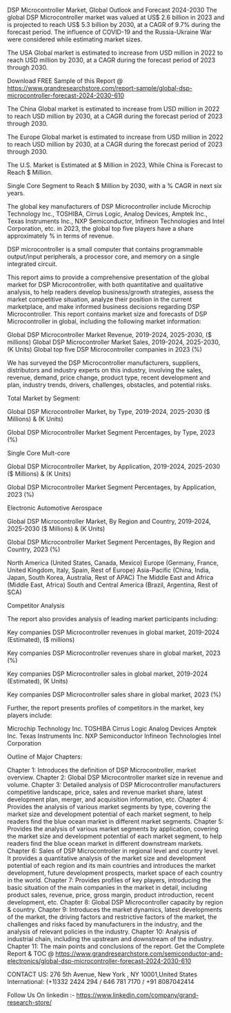DSP Microcontroller Market, Global Outlook and Forecast 2024-2030
The global DSP Microcontroller market was valued at US$ 2.6 billion in 2023 and is projected to reach US$ 5.3 billion by 2030, at a CAGR of 9.7% during the forecast period. The influence of COVID-19 and the Russia-Ukraine War were considered while estimating market sizes.

The USA Global market is estimated to increase from USD million in 2022 to reach USD million by 2030, at a CAGR during the forecast period of 2023 through 2030.

Download FREE Sample of this Report @ https://www.grandresearchstore.com/report-sample/global-dsp-microcontroller-forecast-2024-2030-610

The China Global market is estimated to increase from USD million in 2022 to reach USD million by 2030, at a CAGR during the forecast period of 2023 through 2030.

The Europe Global market is estimated to increase from USD million in 2022 to reach USD million by 2030, at a CAGR during the forecast period of 2023 through 2030.

The U.S. Market is Estimated at $ Million in 2023, While China is Forecast to Reach $ Million.

Single Core Segment to Reach $ Million by 2030, with a % CAGR in next six years.

The global key manufacturers of DSP Microcontroller include Microchip Technology Inc., TOSHIBA, Cirrus Logic, Analog Devices, Amptek Inc., Texas Instruments Inc., NXP Semiconductor, Infineon Technologies and Intel Corporation, etc. in 2023, the global top five players have a share approximately % in terms of revenue.

DSP microcontroller is a small computer that contains programmable output/input peripherals, a processor core, and memory on a single integrated circuit.

This report aims to provide a comprehensive presentation of the global market for DSP Microcontroller, with both quantitative and qualitative analysis, to help readers develop business/growth strategies, assess the market competitive situation, analyze their position in the current marketplace, and make informed business decisions regarding DSP Microcontroller. This report contains market size and forecasts of DSP Microcontroller in global, including the following market information:

Global DSP Microcontroller Market Revenue, 2019-2024, 2025-2030, ($ millions)
Global DSP Microcontroller Market Sales, 2019-2024, 2025-2030, (K Units)
Global top five DSP Microcontroller companies in 2023 (%)

We has surveyed the DSP Microcontroller manufacturers, suppliers, distributors and industry experts on this industry, involving the sales, revenue, demand, price change, product type, recent development and plan, industry trends, drivers, challenges, obstacles, and potential risks.

Total Market by Segment:

Global DSP Microcontroller Market, by Type, 2019-2024, 2025-2030 ($ Millions) & (K Units)

Global DSP Microcontroller Market Segment Percentages, by Type, 2023 (%)

Single Core
Mult-core

Global DSP Microcontroller Market, by Application, 2019-2024, 2025-2030 ($ Millions) & (K Units)

Global DSP Microcontroller Market Segment Percentages, by Application, 2023 (%)

Electronic
Automotive
Aerospace

Global DSP Microcontroller Market, By Region and Country, 2019-2024, 2025-2030 ($ Millions) & (K Units)

Global DSP Microcontroller Market Segment Percentages, By Region and Country, 2023 (%)

North America (United States, Canada, Mexico)
Europe (Germany, France, United Kingdom, Italy, Spain, Rest of Europe)
Asia-Pacific (China, India, Japan, South Korea, Australia, Rest of APAC)
The Middle East and Africa (Middle East, Africa)
South and Central America (Brazil, Argentina, Rest of SCA)

Competitor Analysis

The report also provides analysis of leading market participants including:

Key companies DSP Microcontroller revenues in global market, 2019-2024 (Estimated), ($ millions)

Key companies DSP Microcontroller revenues share in global market, 2023 (%)

Key companies DSP Microcontroller sales in global market, 2019-2024 (Estimated), (K Units)

Key companies DSP Microcontroller sales share in global market, 2023 (%)

Further, the report presents profiles of competitors in the market, key players include:

Microchip Technology Inc.
TOSHIBA
Cirrus Logic
Analog Devices
Amptek Inc.
Texas Instruments Inc.
NXP Semiconductor
Infineon Technologies
Intel Corporation

Outline of Major Chapters:

Chapter 1: Introduces the definition of DSP Microcontroller, market overview.
Chapter 2: Global DSP Microcontroller market size in revenue and volume.
Chapter 3: Detailed analysis of DSP Microcontroller manufacturers competitive landscape, price, sales and revenue market share, latest development plan, merger, and acquisition information, etc.
Chapter 4: Provides the analysis of various market segments by type, covering the market size and development potential of each market segment, to help readers find the blue ocean market in different market segments.
Chapter 5: Provides the analysis of various market segments by application, covering the market size and development potential of each market segment, to help readers find the blue ocean market in different downstream markets.
Chapter 6: Sales of DSP Microcontroller in regional level and country level. It provides a quantitative analysis of the market size and development potential of each region and its main countries and introduces the market development, future development prospects, market space of each country in the world.
Chapter 7: Provides profiles of key players, introducing the basic situation of the main companies in the market in detail, including product sales, revenue, price, gross margin, product introduction, recent development, etc.
Chapter 8: Global DSP Microcontroller capacity by region & country.
Chapter 9: Introduces the market dynamics, latest developments of the market, the driving factors and restrictive factors of the market, the challenges and risks faced by manufacturers in the industry, and the analysis of relevant policies in the industry.
Chapter 10: Analysis of industrial chain, including the upstream and downstream of the industry.
Chapter 11: The main points and conclusions of the report.
Get the Complete Report & TOC @ https://www.grandresearchstore.com/semiconductor-and-electronics/global-dsp-microcontroller-forecast-2024-2030-610

CONTACT US:
276 5th Avenue, New York , NY 10001,United States
International: (+1)332 2424 294 / 646 781 7170 / +91 8087042414

Follow Us On linkedin :- https://www.linkedin.com/company/grand-research-store/
